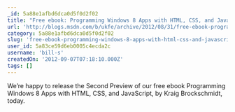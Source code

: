 ```yaml
---
_id: 5a88e1afbd6dca0d5f0d2f02
title: "Free ebook: Programming Windows 8 Apps with HTML, CSS, and JavaScript (Second Preview)"
url: 'http://blogs.msdn.com/b/ukfe/archive/2012/08/31/free-ebook-programming-windows-8-apps-with-html-css-and-javascript-second-preview.aspx'
category: 5a88e1afbd6dca0d5f0d2f02
slug: 'free-ebook-programming-windows-8-apps-with-html-css-and-javascript-second-preview'
user_id: 5a83ce59d6eb0005c4ecda2c
username: 'bill-s'
createdOn: '2012-09-07T07:18:10.000Z'
tags: []
---
```


We’re happy to release the Second Preview of our free ebook Programming Windows 8 Apps with HTML, CSS, and JavaScript, by Kraig Brockschmidt, today.

